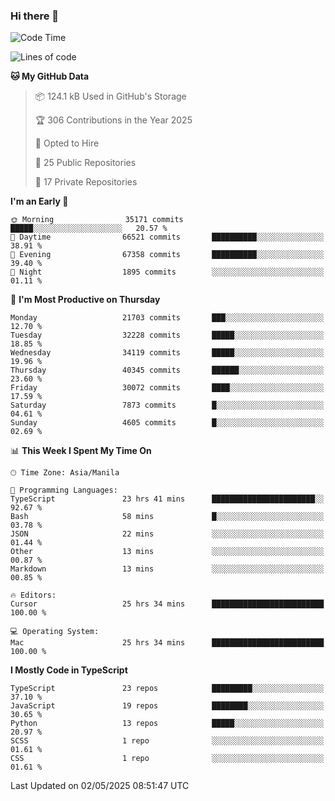 ### Hi there 👋

<!--START_SECTION:waka-->
![Code Time](http://img.shields.io/badge/Code%20Time-1%2C686%20hrs%2018%20mins-blue)

![Lines of code](https://img.shields.io/badge/From%20Hello%20World%20I%27ve%20Written-64.8%20million%20lines%20of%20code-blue)

**🐱 My GitHub Data** 

> 📦 124.1 kB Used in GitHub's Storage 
 > 
> 🏆 306 Contributions in the Year 2025
 > 
> 💼 Opted to Hire
 > 
> 📜 25 Public Repositories 
 > 
> 🔑 17 Private Repositories 
 > 
**I'm an Early 🐤** 

```text
🌞 Morning                35171 commits       █████░░░░░░░░░░░░░░░░░░░░   20.57 % 
🌆 Daytime                66521 commits       ██████████░░░░░░░░░░░░░░░   38.91 % 
🌃 Evening                67358 commits       ██████████░░░░░░░░░░░░░░░   39.40 % 
🌙 Night                  1895 commits        ░░░░░░░░░░░░░░░░░░░░░░░░░   01.11 % 
```
📅 **I'm Most Productive on Thursday** 

```text
Monday                   21703 commits       ███░░░░░░░░░░░░░░░░░░░░░░   12.70 % 
Tuesday                  32228 commits       █████░░░░░░░░░░░░░░░░░░░░   18.85 % 
Wednesday                34119 commits       █████░░░░░░░░░░░░░░░░░░░░   19.96 % 
Thursday                 40345 commits       ██████░░░░░░░░░░░░░░░░░░░   23.60 % 
Friday                   30072 commits       ████░░░░░░░░░░░░░░░░░░░░░   17.59 % 
Saturday                 7873 commits        █░░░░░░░░░░░░░░░░░░░░░░░░   04.61 % 
Sunday                   4605 commits        █░░░░░░░░░░░░░░░░░░░░░░░░   02.69 % 
```


📊 **This Week I Spent My Time On** 

```text
🕑︎ Time Zone: Asia/Manila

💬 Programming Languages: 
TypeScript               23 hrs 41 mins      ███████████████████████░░   92.67 % 
Bash                     58 mins             █░░░░░░░░░░░░░░░░░░░░░░░░   03.78 % 
JSON                     22 mins             ░░░░░░░░░░░░░░░░░░░░░░░░░   01.44 % 
Other                    13 mins             ░░░░░░░░░░░░░░░░░░░░░░░░░   00.87 % 
Markdown                 13 mins             ░░░░░░░░░░░░░░░░░░░░░░░░░   00.85 % 

🔥 Editors: 
Cursor                   25 hrs 34 mins      █████████████████████████   100.00 % 

💻 Operating System: 
Mac                      25 hrs 34 mins      █████████████████████████   100.00 % 
```

**I Mostly Code in TypeScript** 

```text
TypeScript               23 repos            █████████░░░░░░░░░░░░░░░░   37.10 % 
JavaScript               19 repos            ████████░░░░░░░░░░░░░░░░░   30.65 % 
Python                   13 repos            █████░░░░░░░░░░░░░░░░░░░░   20.97 % 
SCSS                     1 repo              ░░░░░░░░░░░░░░░░░░░░░░░░░   01.61 % 
CSS                      1 repo              ░░░░░░░░░░░░░░░░░░░░░░░░░   01.61 % 
```




 Last Updated on 02/05/2025 08:51:47 UTC
<!--END_SECTION:waka-->
